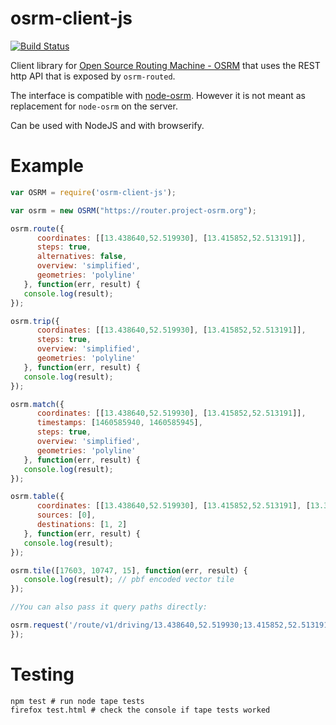 # osrm-client-js

[![Build Status](https://travis-ci.org/Project-OSRM/osrm.js.svg?branch=master)](https://travis-ci.org/Project-OSRM/osrm.js)

Client library for [Open Source Routing Machine - OSRM](https://github.com/Project-OSRM/osrm-backend) that uses the REST http API
that is exposed by ```osrm-routed```.

The interface is compatible with [node-osrm](https://github.com/Project-OSRM/node-osrm). However it is not meant as
replacement for ```node-osrm``` on the server.

Can be used with NodeJS and with browserify.

# Example

```js
var OSRM = require('osrm-client-js');

var osrm = new OSRM("https://router.project-osrm.org");

osrm.route({
      coordinates: [[13.438640,52.519930], [13.415852,52.513191]],
      steps: true,
      alternatives: false,
      overview: 'simplified',
      geometries: 'polyline'
   }, function(err, result) {
   console.log(result);
});

osrm.trip({
      coordinates: [[13.438640,52.519930], [13.415852,52.513191]],
      steps: true,
      overview: 'simplified',
      geometries: 'polyline'
   }, function(err, result) {
   console.log(result);
});

osrm.match({
      coordinates: [[13.438640,52.519930], [13.415852,52.513191]],
      timestamps: [1460585940, 1460585945],
      steps: true,
      overview: 'simplified',
      geometries: 'polyline'
   }, function(err, result) {
   console.log(result);
});

osrm.table({
      coordinates: [[13.438640,52.519930], [13.415852,52.513191], [13.333086, 52.4224]],
      sources: [0],
      destinations: [1, 2]
   }, function(err, result) {
   console.log(result);
});

osrm.tile([17603, 10747, 15], function(err, result) {
   console.log(result); // pbf encoded vector tile
});

//You can also pass it query paths directly:

osrm.request('/route/v1/driving/13.438640,52.519930;13.415852,52.513191', function(err, result) {
});

```

# Testing

```
npm test # run node tape tests
firefox test.html # check the console if tape tests worked
```
